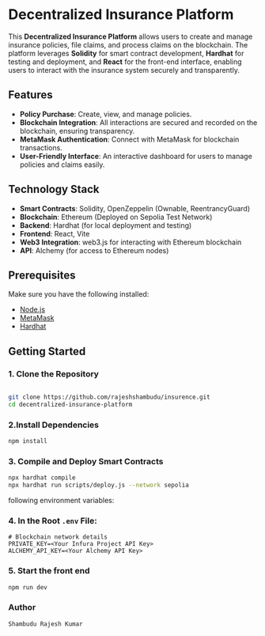 # Decentralized Insurance Platform

This **Decentralized Insurance Platform** allows users to create and manage insurance policies, file claims, and process claims on the blockchain. The platform leverages **Solidity** for smart contract development, **Hardhat** for testing and deployment, and **React** for the front-end interface, enabling users to interact with the insurance system securely and transparently.

## Features

- **Policy Purchase**: Create, view, and manage policies.
- **Blockchain Integration**: All interactions are secured and recorded on the blockchain, ensuring transparency.
- **MetaMask Authentication**: Connect with MetaMask for blockchain transactions.
- **User-Friendly Interface**: An interactive dashboard for users to manage policies and claims easily.

## Technology Stack

- **Smart Contracts**: Solidity, OpenZeppelin (Ownable, ReentrancyGuard)
- **Blockchain**: Ethereum (Deployed on Sepolia Test Network)
- **Backend**: Hardhat (for local deployment and testing)
- **Frontend**: React, Vite
- **Web3 Integration**: web3.js for interacting with Ethereum blockchain
- **API**: Alchemy (for access to Ethereum nodes)

## Prerequisites

Make sure you have the following installed:
- [Node.js](https://nodejs.org/)
- [MetaMask](https://metamask.io/)
- [Hardhat](https://hardhat.org/)

## Getting Started

### 1. Clone the Repository

```bash

git clone https://github.com/rajeshshambudu/insurence.git
cd decentralized-insurance-platform
```
### 2.Install Dependencies
```bash
npm install
```

### 3. Compile and Deploy Smart Contracts
```bash
npx hardhat compile
npx hardhat run scripts/deploy.js --network sepolia
```
following environment variables:

### 4. In the Root `.env` File:

```plaintext
# Blockchain network details
PRIVATE_KEY=<Your Infura Project API Key>
ALCHEMY_API_KEY=<Your Alchemy API Key>
```

### 5. Start the front end
```bash
npm run dev
```

### Author
```plain text
Shambudu Rajesh Kumar
```
